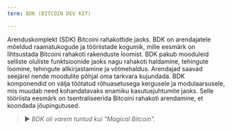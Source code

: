 ```yaml
---
term: BDK (BITCOIN DEV KIT)

---
```

Arenduskomplekt (SDK) Bitcoini rahakottide jaoks. BDK on arendajatele mõeldud raamatukogude ja tööriistade kogumik, mille eesmärk on lihtsustada Bitcoini rahakoti rakenduste loomist. BDK pakub mooduleid selliste oluliste funktsioonide jaoks nagu rahakoti haldamine, tehingute loomine, tehingute allkirjastamine ja võtmehaldus. Arendajad saavad seejärel nende moodulite põhjal oma tarkvara kujundada. BDK komponendid on välja töötatud rõhuasetusega kergusele ja modulaarsusele, mis muudab need kohandatavaks enamiku kasutusjuhtumite jaoks. Selle tööriista eesmärk on tsentraliseerida Bitcoini rahakoti arendamine, et koondada jõupingutused.

> ► *BDK oli varem tuntud kui "Magical Bitcoin".*